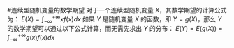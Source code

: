 #连续型随机变量的数学期望 对于一个连续型随机变量 $X$，其数学期望的计算公式为：
    $E(X) = \int_{-\infty}^{+\infty} x f(x) dx$
 如果 $Y$ 是随机变量 $X$ 的函数，即 $Y=g(X)$，那么 $Y$ 的数学期望可以通过以下公式计算，而无需先求出 $Y$ 的分布：
    $E(Y) = E(g(X)) = \int_{-\infty}^{+\infty} g(x) f(x) dx$ 